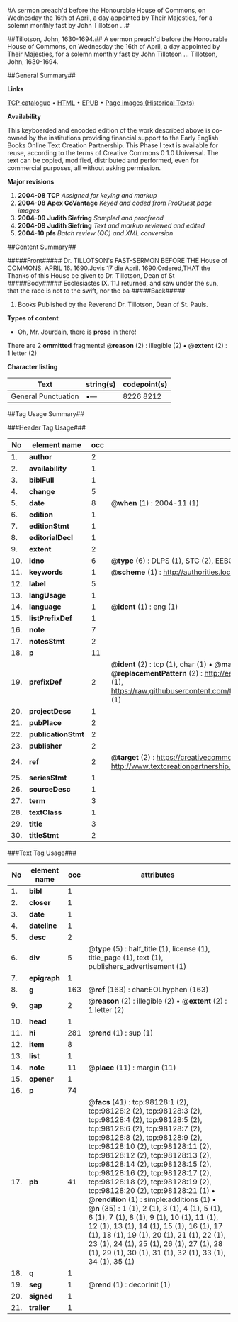 #A sermon preach'd before the Honourable House of Commons, on Wednesday the 16th of April, a day appointed by Their Majesties, for a solemn monthly fast by John Tillotson ...#

##Tillotson, John, 1630-1694.##
A sermon preach'd before the Honourable House of Commons, on Wednesday the 16th of April, a day appointed by Their Majesties, for a solemn monthly fast by John Tillotson ...
Tillotson, John, 1630-1694.

##General Summary##

**Links**

[TCP catalogue](http://www.ota.ox.ac.uk/tcp/)  • 
[HTML](http://tei.it.ox.ac.uk/tcp/Texts-HTML/free/A62/A62604.html)  • 
[EPUB](http://tei.it.ox.ac.uk/tcp/Texts-EPUB/free/A62/A62604.epub) • 
[Page images (Historical Texts)](https://data.historicaltexts.jisc.ac.uk/view?pubId=eebo-13153458e&pageId=eebo-13153458e-98128-1)

**Availability**

This keyboarded and encoded edition of the
	       work described above is co-owned by the institutions
	       providing financial support to the Early English Books
	       Online Text Creation Partnership. This Phase I text is
	       available for reuse, according to the terms of Creative
	       Commons 0 1.0 Universal. The text can be copied,
	       modified, distributed and performed, even for
	       commercial purposes, all without asking permission.

**Major revisions**

1. __2004-08__ __TCP__ *Assigned for keying and markup*
1. __2004-08__ __Apex CoVantage__ *Keyed and coded from ProQuest page images*
1. __2004-09__ __Judith Siefring__ *Sampled and proofread*
1. __2004-09__ __Judith Siefring__ *Text and markup reviewed and edited*
1. __2004-10__ __pfs__ *Batch review (QC) and XML conversion*

##Content Summary##

#####Front#####
Dr. TILLOTSON's FAST-SERMON BEFORE THE House of COMMONS, APRIL 16. 1690.Jovis 17 die April. 1690.Ordered,THAT the Thanks of this House be given to Dr. Tillotson, Dean of St
#####Body#####
Ecclesiastes IX. 11.I returned, and saw under the sun, that the race is not to the swift, nor the ba
#####Back#####

1. Books Published by the Reverend Dr. Tillotson, Dean of St. Pauls.

**Types of content**

  * Oh, Mr. Jourdain, there is **prose** in there!

There are 2 **ommitted** fragments! 
 @__reason__ (2) : illegible (2)  •  @__extent__ (2) : 1 letter (2)

**Character listing**


|Text|string(s)|codepoint(s)|
|---|---|---|
|General Punctuation|•—|8226 8212|

##Tag Usage Summary##

###Header Tag Usage###

|No|element name|occ|attributes|
|---|---|---|---|
|1.|__author__|2||
|2.|__availability__|1||
|3.|__biblFull__|1||
|4.|__change__|5||
|5.|__date__|8| @__when__ (1) : 2004-11 (1)|
|6.|__edition__|1||
|7.|__editionStmt__|1||
|8.|__editorialDecl__|1||
|9.|__extent__|2||
|10.|__idno__|6| @__type__ (6) : DLPS (1), STC (2), EEBO-CITATION (1), OCLC (1), VID (1)|
|11.|__keywords__|1| @__scheme__ (1) : http://authorities.loc.gov/ (1)|
|12.|__label__|5||
|13.|__langUsage__|1||
|14.|__language__|1| @__ident__ (1) : eng (1)|
|15.|__listPrefixDef__|1||
|16.|__note__|7||
|17.|__notesStmt__|2||
|18.|__p__|11||
|19.|__prefixDef__|2| @__ident__ (2) : tcp (1), char (1)  •  @__matchPattern__ (2) : ([0-9\-]+):([0-9IVX]+) (1), (.+) (1)  •  @__replacementPattern__ (2) : http://eebo.chadwyck.com/downloadtiff?vid=$1&page=$2 (1), https://raw.githubusercontent.com/textcreationpartnership/Texts/master/tcpchars.xml#$1 (1)|
|20.|__projectDesc__|1||
|21.|__pubPlace__|2||
|22.|__publicationStmt__|2||
|23.|__publisher__|2||
|24.|__ref__|2| @__target__ (2) : https://creativecommons.org/publicdomain/zero/1.0/ (1), http://www.textcreationpartnership.org/docs/. (1)|
|25.|__seriesStmt__|1||
|26.|__sourceDesc__|1||
|27.|__term__|3||
|28.|__textClass__|1||
|29.|__title__|3||
|30.|__titleStmt__|2||


###Text Tag Usage###

|No|element name|occ|attributes|
|---|---|---|---|
|1.|__bibl__|1||
|2.|__closer__|1||
|3.|__date__|1||
|4.|__dateline__|1||
|5.|__desc__|2||
|6.|__div__|5| @__type__ (5) : half_title (1), license (1), title_page (1), text (1), publishers_advertisement (1)|
|7.|__epigraph__|1||
|8.|__g__|163| @__ref__ (163) : char:EOLhyphen (163)|
|9.|__gap__|2| @__reason__ (2) : illegible (2)  •  @__extent__ (2) : 1 letter (2)|
|10.|__head__|1||
|11.|__hi__|281| @__rend__ (1) : sup (1)|
|12.|__item__|8||
|13.|__list__|1||
|14.|__note__|11| @__place__ (11) : margin (11)|
|15.|__opener__|1||
|16.|__p__|74||
|17.|__pb__|41| @__facs__ (41) : tcp:98128:1 (2), tcp:98128:2 (2), tcp:98128:3 (2), tcp:98128:4 (2), tcp:98128:5 (2), tcp:98128:6 (2), tcp:98128:7 (2), tcp:98128:8 (2), tcp:98128:9 (2), tcp:98128:10 (2), tcp:98128:11 (2), tcp:98128:12 (2), tcp:98128:13 (2), tcp:98128:14 (2), tcp:98128:15 (2), tcp:98128:16 (2), tcp:98128:17 (2), tcp:98128:18 (2), tcp:98128:19 (2), tcp:98128:20 (2), tcp:98128:21 (1)  •  @__rendition__ (1) : simple:additions (1)  •  @__n__ (35) : 1 (1), 2 (1), 3 (1), 4 (1), 5 (1), 6 (1), 7 (1), 8 (1), 9 (1), 10 (1), 11 (1), 12 (1), 13 (1), 14 (1), 15 (1), 16 (1), 17 (1), 18 (1), 19 (1), 20 (1), 21 (1), 22 (1), 23 (1), 24 (1), 25 (1), 26 (1), 27 (1), 28 (1), 29 (1), 30 (1), 31 (1), 32 (1), 33 (1), 34 (1), 35 (1)|
|18.|__q__|1||
|19.|__seg__|1| @__rend__ (1) : decorInit (1)|
|20.|__signed__|1||
|21.|__trailer__|1||
